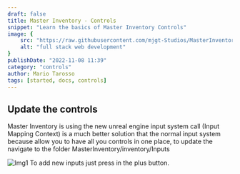 ```yaml
---
draft: false
title: Master Inventory - Controls
snippet: "Learn the basics of Master Inventory Controls"
image: {
    src: "https://raw.githubusercontent.com/mjgt-Studios/MasterInventoryDocs/main/imgs/PostImgs/Controls.png",
    alt: "full stack web development"
}
publishDate: "2022-11-08 11:39"
category: "controls"
author: Mario Tarosso
tags: [started, docs, controls]
---
```


## Update the controls

Master Inventory is using the new unreal engine input system call (Input Mapping Context) is a much better solution that the normal input system because allow you to have all you controls in one place, to update the navigate to the folder MasterInventory/inventory/Inputs

![Img1](https://raw.githubusercontent.com/mjgt-Studios/MasterInventoryDocs/main/imgs/Controlls/im1.png)
To add new inputs just press in the plus button.

